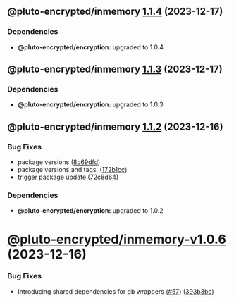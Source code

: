 ## @pluto-encrypted/inmemory [1.1.4](https://github.com/elribonazo/pluto-encrypted/compare/@pluto-encrypted/inmemory@1.1.3...@pluto-encrypted/inmemory@1.1.4) (2023-12-17)





### Dependencies

* **@pluto-encrypted/encryption:** upgraded to 1.0.4

## @pluto-encrypted/inmemory [1.1.3](https://github.com/elribonazo/pluto-encrypted/compare/@pluto-encrypted/inmemory@1.1.2...@pluto-encrypted/inmemory@1.1.3) (2023-12-17)





### Dependencies

* **@pluto-encrypted/encryption:** upgraded to 1.0.3

## @pluto-encrypted/inmemory [1.1.2](https://github.com/elribonazo/pluto-encrypted/compare/@pluto-encrypted/inmemory@1.1.1...@pluto-encrypted/inmemory@1.1.2) (2023-12-16)


### Bug Fixes

* package versions ([8c69dfd](https://github.com/elribonazo/pluto-encrypted/commit/8c69dfd143c5db3fd174557a4bc92394bd503b86))
* package versions and tags. ([172b1cc](https://github.com/elribonazo/pluto-encrypted/commit/172b1cc803e18b4967571349db8728cb33bbb35c))
* trigger package update ([72c8d64](https://github.com/elribonazo/pluto-encrypted/commit/72c8d645db13000945b438cb223728c55f910433))





### Dependencies

* **@pluto-encrypted/encryption:** upgraded to 1.0.2

# [@pluto-encrypted/inmemory-v1.0.6](https://github.com/elribonazo/pluto-encrypted/compare/@pluto-encrypted/inmemory-v1.0.5...@pluto-encrypted/inmemory-v1.0.6) (2023-12-16)


### Bug Fixes

* Introducing shared dependencies for db wrappers ([#57](https://github.com/elribonazo/pluto-encrypted/issues/57)) ([393b3bc](https://github.com/elribonazo/pluto-encrypted/commit/393b3bc2cbd811bf45fca7f67bb6704c617ed504))

